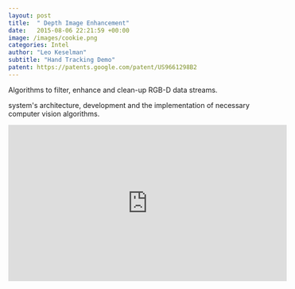 ```yaml
---
layout: post
title:  " Depth Image Enhancement"
date:   2015-08-06 22:21:59 +00:00
image: /images/cookie.png
categories: Intel
author: "Leo Keselman"
subtitle: "Hand Tracking Demo"
patent: https://patents.google.com/patent/US9661298B2
---
```

Algorithms to filter, enhance and clean-up RGB-D data streams. 

 system's architecture, development and the implementation of necessary computer vision algorithms.
<center>
<iframe src="http://www.youtube.com/embed/iywCOqZYVXg" frameborder="0" height="315" width="560"></iframe>
</center>